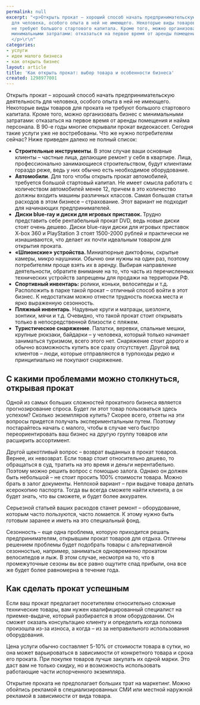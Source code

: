 ```yaml
---
permalink: null
excerpt: "<p>Открыть прокат – хороший способ начать предпринимательскую деятельность
  для человека, особого опыта в ней не имеющего. Некоторые виды товаров для проката
  не требуют большого стартового капитала. Кроме того, можно организовать бизнес с
  минимальными затратами: отказаться на первое время от аренды помещения и найма персонала.
  </p>\r\n"
categories:
- услуги
- идеи малого бизнеса
- как открыть бизнес
layout: article
title: 'Как открыть прокат: выбор товара и особенности бизнеса'
created: 1298977001
---
```

<!--break-->
<p>Открыть прокат – хороший способ начать предпринимательскую деятельность для человека, особого опыта в ней не имеющего. Некоторые виды товаров для проката не требуют большого стартового капитала. Кроме того, можно организовать бизнес с минимальными затратами: отказаться на первое время от аренды помещения и найма персонала. В 90-е годы многие открывали прокат видеокассет. Сегодня такие услуги уже не востребованы. Что же нужно потребителям сейчас? Ниже приведен далеко не полный список:</p>
<ul>
	<li><strong>Строительные инструменты</strong>. В этом случае ваши основные клиенты – частные лица, делающие ремонт у себя в квартире. Лица, профессионально занимающиеся строительством, будут клиентами гораздо реже, ведь у них обычно есть необходимое оборудование.</li>
	<li><strong>Автомобили</strong>.  Для того чтобы открыть прокат автомобилей, требуется большой стартовый капитал. Не имеет смысла работать с количеством автомобилей менее 12, причем в это количество должны входить машины различных классов. Самая большая статья расходов в этом бизнесе – страхование. Этот вариант не подходит для начинающих предпринимателей.</li>
	<li><strong>Диски </strong><strong>blue-</strong><strong>ray и диски для игровых приставок. </strong>Трудно представить себе рентабельный прокат DVD, ведь новые диски стоят очень дешево. Диски blue-rayи диски для игровых приставок X-box 360 и PlayStation 3 стоят 1500-2000 рублей и практически не изнашиваются, что делает их почти идеальным товаром для открытия проката.</li>
	<li><strong>«Шпионские» устройства. </strong>Миниатюрные диктофоны, скрытые камеры, микро наушники. Обычно они нужны на один раз, поэтому потребителям проще взять их в аренду. Выбирая направление деятельности, обратите внимание на то, что часть из перечисленных технических устройств запрещены для продажи на территории РФ. </li>
	<li><strong>Спортивный инвентарь:</strong> ролики, коньки, велосипеды и т.д. Расположить в парке такой прокат – отличный способ войти в этот бизнес. К недостаткам можно отнести трудность поиска места и ярко выраженную сезонность.</li>
	<li><strong>Пляжный инвентарь</strong>. Надувные круги и матрацы, шезлонги, зонтики, мячи и т.д. Очевидно, что такой прокат стоит открывать только в непосредственной близости с пляжем.</li>
	<li><strong>Туристическое снаряжение</strong>. Палатки, веревки, спальные мешки, крупные рюкзаки, байдарки – у человека, который только начинает заниматься туризмом, всего этого нет. Снаряжение стоит дорого и обычно возможность купить все сразу отсутствует. Другой вид клиентов – люди, которые отправляются в турпоходы редко и принципиально не покупают снаряжение.</li>
</ul>
<h2>С какими проблемами можно столкнуться, открывая прокат</h2>
<p>Одной из самых больших сложностей прокатного бизнеса является прогнозирование спроса. Будет ли этот товар пользоваться здесь успехом? Сколько экземпляров купить? Скорее всего, ответы на эти вопросы придется получать экспериментальным путем. Поэтому постарайтесь начать с малого, чтобы в случае чего быстро переориентировать ваш бизнес на другую группу товаров или расширить ассортимент.</p>
<p>Другой щекотливый вопрос – возврат выданных в прокат товаров. Вернее, их невозврат. Если товар стоит относительно дешево, то обращаться в суд, тратить на это время и деньги нерентабельно. Поэтому можно решить вопрос с помощью залога. Однако он должен быть небольшой – не стоит просить 100% стоимости товара. Можно брать в залог документы. Неплохой вариант – при выдаче товара делать ксерокопию паспорта. Тогда вы всегда сможете найти клиента, а он будет знать, что вы сможете, и будет более аккуратен.</p>
<p>Серьезной статьей ваших расходов станет ремонт – оборудование, которым часто пользуются, часто ломается. К этому нужно быть готовым заранее и иметь на это специальный фонд.</p>
<p>Сезонность – еще одна проблема, которую приходится решать предпринимателям, открывшим прокат товаров для отдыха. Отличны решением проблемы будет подобрать товары с альтернативной сезонностью, например, заниматься одновременно прокатом велосипедов и лыж. В этом случае, несмотря на то, что в промежуточные сезоны вы все равно ощутите спад прибыли, она все же будет более равномерна в течение года.</p>
<h2>Как сделать прокат успешным</h2>
<p>Если ваш прокат предлагает посетителям относительно сложные технические товары, вам нужен квалифицированный специалист на приемке-выдаче, который разбирается в этом оборудовании. Он сможет оказать консультацию клиенту и определить когда поломка произошла из-за износа, а когда – из за неправильного использования оборудования.</p>
<p>Цена услуги обычно составляет 5-10% от стоимости товара в сутки, но она может варьироваться в зависимости от конкретного товара и срока его проката. При покупке товаров лучше закупать их одной марки. Это даст вам не только скидку, но и возможность использовать работающие части испорченного экземпляра.</p>
<p>Открытие проката не предполагает больших трат на маркетинг. Можно обойтись рекламой в специализированных СМИ или местной наружной рекламой в зависимости от вида товара.</p>
